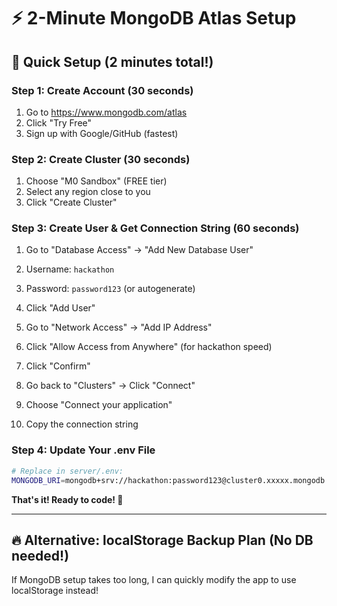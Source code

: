 # ⚡ 2-Minute MongoDB Atlas Setup

## 🚀 Quick Setup (2 minutes total!)

### Step 1: Create Account (30 seconds)

1. Go to https://www.mongodb.com/atlas
2. Click "Try Free"
3. Sign up with Google/GitHub (fastest)

### Step 2: Create Cluster (30 seconds)

1. Choose "M0 Sandbox" (FREE tier)
2. Select any region close to you
3. Click "Create Cluster"

### Step 3: Create User & Get Connection String (60 seconds)

1. Go to "Database Access" → "Add New Database User"
2. Username: `hackathon`
3. Password: `password123` (or autogenerate)
4. Click "Add User"

5. Go to "Network Access" → "Add IP Address"
6. Click "Allow Access from Anywhere" (for hackathon speed)
7. Click "Confirm"

8. Go back to "Clusters" → Click "Connect"
9. Choose "Connect your application"
10. Copy the connection string

### Step 4: Update Your .env File

```bash
# Replace in server/.env:
MONGODB_URI=mongodb+srv://hackathon:password123@cluster0.xxxxx.mongodb.net/expense-tracker
```

**That's it! Ready to code! 🚀**

---

## 🔥 Alternative: localStorage Backup Plan (No DB needed!)

If MongoDB setup takes too long, I can quickly modify the app to use localStorage instead!
